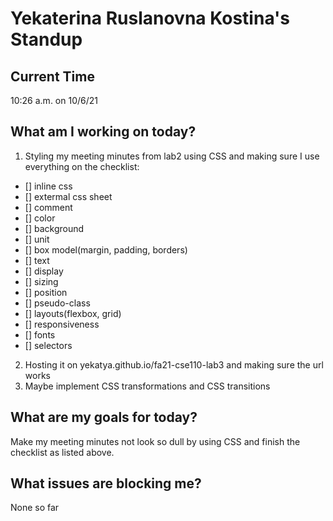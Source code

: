 # **Yekaterina Ruslanovna Kostina's Standup** #

## **Current Time** ## 

10:26 a.m. on 10/6/21

## **What am I working on today?** ## 

1. Styling my meeting minutes from lab2 using CSS and making sure I use everything on the checklist:
- [] inline css
- [] extermal css sheet
- [] comment
- [] color
- [] background
- [] unit
- [] box model(margin, padding, borders)
- [] text
- [] display
- [] sizing
- [] position
- [] pseudo-class
- [] layouts(flexbox, grid)
- [] responsiveness
- [] fonts
- [] selectors

2. Hosting it on yekatya.github.io/fa21-cse110-lab3 and making sure the url works
3. Maybe implement CSS transformations and CSS transitions

## **What are my goals for today?** ## 

Make my meeting minutes not look so dull by using CSS and finish the checklist as listed above. 

## **What issues are blocking me?** ## 

None so far
